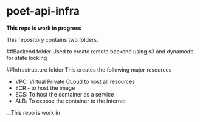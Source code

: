 # poet-api-infra

__This repo is work in progress__

This repository contains two folders. 

##Backend folder
Used to create remote backend using s3 and dynamodb for state locking

##Infrastructure folder
This creates the following major resources

- VPC: Virtual Private CLoud to host all resources
- ECR - to host the image
- ECS: To host the container as a service
- ALB: To expose the container to the internet

__This repo is work in

